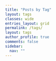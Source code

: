 ```yaml
---
title: "Posts by Tag"
layout: tags
classes: wide
entries_layout: grid
permalink: /tags/
layout: tags
author_profile: true
comments: false
sidebar:
  nav: ""
---
```

